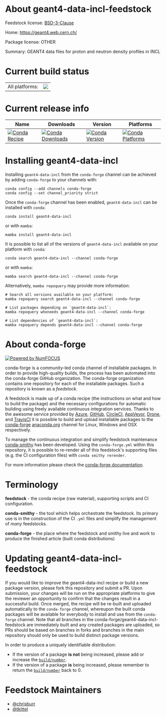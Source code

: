 About geant4-data-incl-feedstock
================================

Feedstock license: [BSD-3-Clause](https://github.com/conda-forge/geant4-data-incl-feedstock/blob/main/LICENSE.txt)

Home: https://geant4.web.cern.ch/

Package license: OTHER

Summary: GEANT4 data files for proton and neutron density profiles in INCL

Current build status
====================


<table><tr><td>All platforms:</td>
    <td>
      <a href="https://dev.azure.com/conda-forge/feedstock-builds/_build/latest?definitionId=6500&branchName=main">
        <img src="https://dev.azure.com/conda-forge/feedstock-builds/_apis/build/status/geant4-data-incl-feedstock?branchName=main">
      </a>
    </td>
  </tr>
</table>

Current release info
====================

| Name | Downloads | Version | Platforms |
| --- | --- | --- | --- |
| [![Conda Recipe](https://img.shields.io/badge/recipe-geant4--data--incl-green.svg)](https://anaconda.org/conda-forge/geant4-data-incl) | [![Conda Downloads](https://img.shields.io/conda/dn/conda-forge/geant4-data-incl.svg)](https://anaconda.org/conda-forge/geant4-data-incl) | [![Conda Version](https://img.shields.io/conda/vn/conda-forge/geant4-data-incl.svg)](https://anaconda.org/conda-forge/geant4-data-incl) | [![Conda Platforms](https://img.shields.io/conda/pn/conda-forge/geant4-data-incl.svg)](https://anaconda.org/conda-forge/geant4-data-incl) |

Installing geant4-data-incl
===========================

Installing `geant4-data-incl` from the `conda-forge` channel can be achieved by adding `conda-forge` to your channels with:

```
conda config --add channels conda-forge
conda config --set channel_priority strict
```

Once the `conda-forge` channel has been enabled, `geant4-data-incl` can be installed with `conda`:

```
conda install geant4-data-incl
```

or with `mamba`:

```
mamba install geant4-data-incl
```

It is possible to list all of the versions of `geant4-data-incl` available on your platform with `conda`:

```
conda search geant4-data-incl --channel conda-forge
```

or with `mamba`:

```
mamba search geant4-data-incl --channel conda-forge
```

Alternatively, `mamba repoquery` may provide more information:

```
# Search all versions available on your platform:
mamba repoquery search geant4-data-incl --channel conda-forge

# List packages depending on `geant4-data-incl`:
mamba repoquery whoneeds geant4-data-incl --channel conda-forge

# List dependencies of `geant4-data-incl`:
mamba repoquery depends geant4-data-incl --channel conda-forge
```


About conda-forge
=================

[![Powered by
NumFOCUS](https://img.shields.io/badge/powered%20by-NumFOCUS-orange.svg?style=flat&colorA=E1523D&colorB=007D8A)](https://numfocus.org)

conda-forge is a community-led conda channel of installable packages.
In order to provide high-quality builds, the process has been automated into the
conda-forge GitHub organization. The conda-forge organization contains one repository
for each of the installable packages. Such a repository is known as a *feedstock*.

A feedstock is made up of a conda recipe (the instructions on what and how to build
the package) and the necessary configurations for automatic building using freely
available continuous integration services. Thanks to the awesome service provided by
[Azure](https://azure.microsoft.com/en-us/services/devops/), [GitHub](https://github.com/),
[CircleCI](https://circleci.com/), [AppVeyor](https://www.appveyor.com/),
[Drone](https://cloud.drone.io/welcome), and [TravisCI](https://travis-ci.com/)
it is possible to build and upload installable packages to the
[conda-forge](https://anaconda.org/conda-forge) [anaconda.org](https://anaconda.org/)
channel for Linux, Windows and OSX respectively.

To manage the continuous integration and simplify feedstock maintenance
[conda-smithy](https://github.com/conda-forge/conda-smithy) has been developed.
Using the ``conda-forge.yml`` within this repository, it is possible to re-render all of
this feedstock's supporting files (e.g. the CI configuration files) with ``conda smithy rerender``.

For more information please check the [conda-forge documentation](https://conda-forge.org/docs/).

Terminology
===========

**feedstock** - the conda recipe (raw material), supporting scripts and CI configuration.

**conda-smithy** - the tool which helps orchestrate the feedstock.
                   Its primary use is in the construction of the CI ``.yml`` files
                   and simplify the management of *many* feedstocks.

**conda-forge** - the place where the feedstock and smithy live and work to
                  produce the finished article (built conda distributions)


Updating geant4-data-incl-feedstock
===================================

If you would like to improve the geant4-data-incl recipe or build a new
package version, please fork this repository and submit a PR. Upon submission,
your changes will be run on the appropriate platforms to give the reviewer an
opportunity to confirm that the changes result in a successful build. Once
merged, the recipe will be re-built and uploaded automatically to the
`conda-forge` channel, whereupon the built conda packages will be available for
everybody to install and use from the `conda-forge` channel.
Note that all branches in the conda-forge/geant4-data-incl-feedstock are
immediately built and any created packages are uploaded, so PRs should be based
on branches in forks and branches in the main repository should only be used to
build distinct package versions.

In order to produce a uniquely identifiable distribution:
 * If the version of a package **is not** being increased, please add or increase
   the [``build/number``](https://docs.conda.io/projects/conda-build/en/latest/resources/define-metadata.html#build-number-and-string).
 * If the version of a package **is** being increased, please remember to return
   the [``build/number``](https://docs.conda.io/projects/conda-build/en/latest/resources/define-metadata.html#build-number-and-string)
   back to 0.

Feedstock Maintainers
=====================

* [@chrisburr](https://github.com/chrisburr/)
* [@tkittel](https://github.com/tkittel/)

